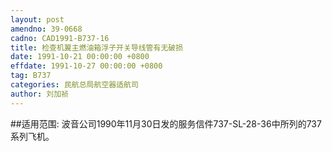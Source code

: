 ```yaml
---
layout: post
amendno: 39-0668
cadno: CAD1991-B737-16
title: 检查机翼主燃油箱浮子开关导线管有无破损
date: 1991-10-21 00:00:00 +0800
effdate: 1991-10-27 00:00:00 +0800
tag: B737
categories: 民航总局航空器适航司
author: 刘加祯
---
```


##适用范围:
波音公司1990年11月30日发的服务信件737-SL-28-36中所列的737系列飞机。

